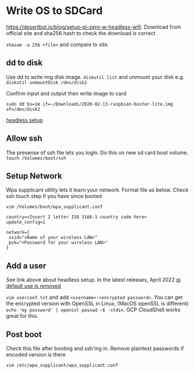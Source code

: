 # Write OS to SDCard
https://desertbot.io/blog/setup-pi-zero-w-headless-wifi. Download from official site and sha256 hash to check the download is correct

`shasum -a 256 <file>` and compare to site.

## dd to disk
Use dd to write img disk image. `diskutil list` and unmount your disk e.g. `diskutil unmountDisk /dev/disk2`

Confirm input and output then write image to card

`sudo dd bs=1m if=~/Downloads/2020-02-13-raspbian-buster-lite.img of=/dev/disk2`

[headless setup](https://www.raspberrypi.com/documentation/computers/configuration.html#setting-up-a-headless-raspberry-pi)

## Allow ssh
The presense of ssh file lets you login. Do this on new sd card boot volume. `touch /Volumes/boot/ssh`

## Setup Network
Wpa supplicant utility lets it learn your network. Format file as below. Check ssh touch step if you have since booted

`vim /Volumes/boot/wpa_supplicant.conf`

```ctrl_interface=DIR=/var/run/wpa_supplicant GROUP=netdev
country=<Insert 2 letter ISO 3166-1 country code here>
update_config=1

network={
 ssid="<Name of your wireless LAN>"
 psk="<Password for your wireless LAN>"
}
```
## Add a user
See link above about headless setup. In the latest releases, April 2022 [pi default use is removed](https://www.raspberrypi.com/news/raspberry-pi-bullseye-update-april-2022/)

`vim userconf.txt` and add `<username>:<encrypted password>`. You can get the encrypted version with OpenSSL in Linux, (MacOS openSSL is different) `echo 'my password' | openssl passwd -6 -stdin`. GCP CloudShell works great for this.

## Post boot
Check this file after booting and ssh'ing in. Remove plaintext passwords if encoded version is there

`vim /etc/wpa_supplicant/wpa_supplicant.conf`

